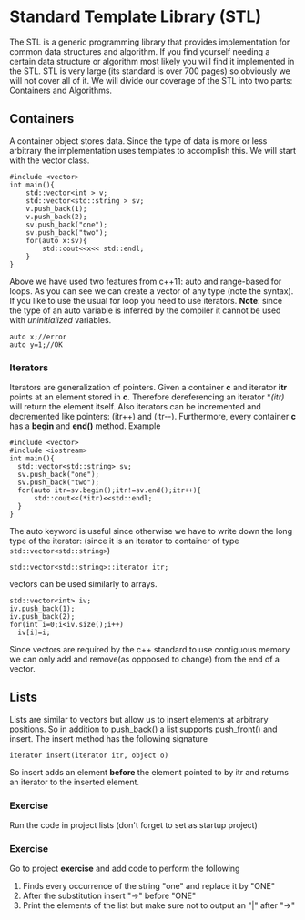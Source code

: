 # Standard Template Library (STL)
The STL is a generic programming library that provides implementation for common data structures and algorithm. If you find yourself needing a certain data structure or algorithm most likely you will find it implemented in the STL. 
STL is very large (its standard is over 700 pages) so obviously we will not cover all of it. We will divide  our coverage of the STL into two parts: Containers and Algorithms.
## Containers
A container object stores data. Since the type of data is more or less arbitrary the implementation uses templates to accomplish this.
We will start with the vector class.
```
#include <vector>
int main(){
    std::vector<int > v;
    std::vector<std::string > sv;
    v.push_back(1);
    v.push_back(2);
    sv.push_back("one");
    sv.push_back("two");
    for(auto x:sv){
        std::cout<<x<< std::endl;
    }
}
```
Above we have used two features from c++11: auto and range-based for loops. As you can see we can create a vector of any type (note the syntax). If you like to use the usual for loop you need to use iterators.
**Note**: since the type of an auto variable is inferred by the compiler it cannot be used with _uninitialized_ variables.
```
auto x;//error
auto y=1;//OK
```
### Iterators
Iterators are generalization of pointers. Given a container **c** and iterator **itr** points at an element stored in **c**. Therefore dereferencing an iterator **(*itr)** will return the element itself. Also iterators can be incremented and decremented like pointers: (itr++) and (itr--). Furthermore, every container **c** has a **begin** and **end()** method. Example
```
#include <vector>
#include <iostream>
int main(){
  std::vector<std::string> sv;
  sv.push_back("one");
  sv.push_back("two");
  for(auto itr=sv.begin();itr!=sv.end();itr++){
      std::cout<<(*itr)<<std::endl;
  }
}  
```
The auto keyword is useful since otherwise we have to write down the long type of the iterator: (since it is an iterator to container of type ```std::vector<std::string>```)
```
std::vector<std::string>::iterator itr;
```
vectors can be used similarly to arrays.
```
std::vector<int> iv;
iv.push_back(1);
iv.push_back(2);
for(int i=0;i<iv.size();i++)
  iv[i]=i;
```
Since vectors are required by the c++ standard to use contiguous memory 
we can only add and remove(as oppposed to change) from the end of a vector.
## Lists 
Lists are similar to vectors but allow us to insert elements at arbitrary
positions. So in addition to push_back() a list supports push_front() and 
insert. The insert method has the following signature
```
iterator insert(iterator itr, object o)
```
So insert adds an element **before** the element pointed to by itr
and returns an iterator to the inserted element.
### Exercise
Run the code in project lists (don't forget to set as startup project)
### Exercise
Go to project **exercise** and add code to perform the following
1. Finds every occurrence of the string "one" and replace it by "ONE"
2. After the substitution insert "->" before "ONE"
3. Print the elements of the list but make sure not to output an "|" after "->"